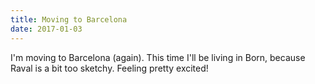 ```yaml
---
title: Moving to Barcelona
date: 2017-01-03
---
```


I'm moving to Barcelona (again).  This time I'll be living in Born, because Raval is a bit too sketchy.  Feeling pretty excited!